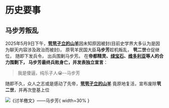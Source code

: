 # 历史要事

## 马步芳叛乱

2025年5月9日下午，[**茕茕孑立的山羊**](https://goatwiki.netlify.app/name/?_refluxos=a10#_4)因未知原因被封(目前史学界大多认为是因为聊天内容涉及政治而被封)，
原茕羊民国大臣**马步芳**趁机叛乱，
**茕二世**仓促继位， 随即下发兵令， 出兵围剿马步芳。
在**帝都精灵、[绿宝石](https://goatwiki.netlify.app/name/?_refluxos=a10#_7)、[维多利亚](https://goatwiki.netlify.app/name/?_refluxos=a10#_8)**等人的合力围剿下，
马步芳最终兵败身亡，并发表**独立宣言**：

>我是傻逼，纯乐子人😭--马步芳

随即不久，众人之志或是感动了先帝，[**茕茕孑立的山羊**](https://goatwiki.netlify.app/name/?_refluxos=a10#_4)
竟原地复活，宣布废除**茕二世**，并再次登基上位

![***《讨羊檄文》——马步芳***](https://s21.ax1x.com/2025/08/04/pVNzm0x.jpg){ width=30% }
